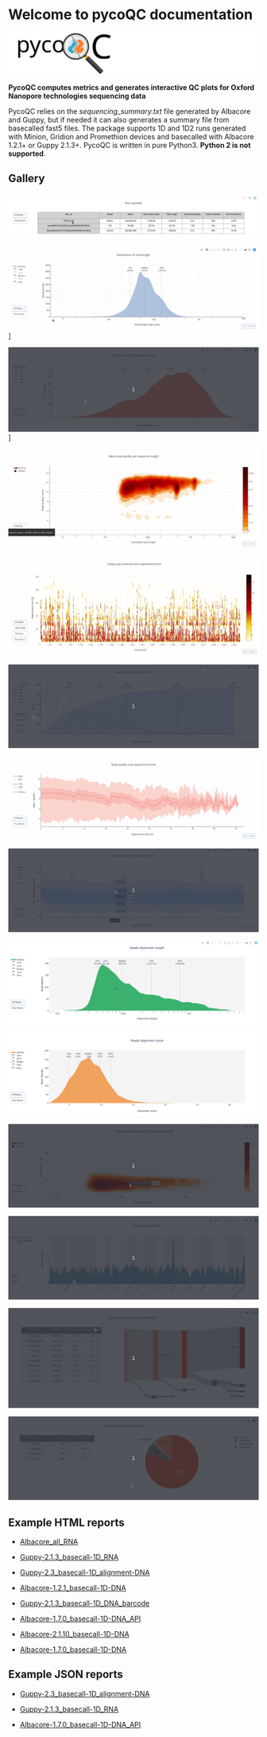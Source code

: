 # Welcome to pycoQC documentation

![summary](pictures/pycoQC_long.svg)

**PycoQC computes metrics and generates interactive QC plots for Oxford Nanopore technologies sequencing data**

PycoQC relies on the *sequencing_summary.txt* file generated by Albacore and Guppy, but if needed it can also generates a summary file from basecalled fast5 files. The package supports 1D and 1D2 runs generated with Minion, Gridion and Promethion devices and basecalled with Albacore 1.2.1+ or Guppy 2.1.3+. PycoQC is written in pure Python3. **Python 2 is not supported**.

## Gallery

![summary](pictures/summary.gif)

![reads_len_1D_example](pictures/reads_len_1D.gif)]

![reads_len_1D_example](pictures/reads_qual_1D.gif)]

![reads_qual_len_2D_example](pictures/reads_qual_len_2D.gif)

![channels_activity](pictures/channels_activity.gif)

![output_over_time](pictures/output_over_time.gif)

![qual_over_time](pictures/qual_over_time.gif)

![len_over_time](pictures/len_over_time.gif)

![align_len](pictures/align_len_1D.gif)

![align_score](pictures/align_score_1D.gif)

![align_score_len_2D](pictures/align_score_len_2D.gif)

![alignment_coverage](pictures/alignment_coverage.gif)

![alignment_rate](pictures/alignment_rate.gif)

![alignment_summary](pictures/alignment_summary.gif)


## Example HTML reports

* [Albacore_all_RNA](https://a-slide.github.io/pycoQC/results/pycoQC/Albacore_all_RNA.html)

* [Guppy-2.1.3_basecall-1D_RNA](https://a-slide.github.io/pycoQC/results/pycoQC/Guppy-2.1.3_basecall-1D_RNA.html)

* [Guppy-2.3_basecall-1D_alignment-DNA](https://a-slide.github.io/pycoQC/results/pycoQC/Guppy-2.3_basecall-1D_alignment-DNA.html)

* [Albacore-1.2.1_basecall-1D-DNA](https://a-slide.github.io/pycoQC/results/pycoQC/Albacore-1.2.1_basecall-1D-DNA.html)

* [Guppy-2.1.3_basecall-1D_DNA_barcode](https://a-slide.github.io/pycoQC/results/pycoQC/Guppy-2.1.3_basecall-1D_DNA_barcode.html)

* [Albacore-1.7.0_basecall-1D-DNA_API](https://a-slide.github.io/pycoQC/results/pycoQC/Albacore-1.7.0_basecall-1D-DNA_API.html)

* [Albacore-2.1.10_basecall-1D-DNA](https://a-slide.github.io/pycoQC/results/pycoQC/Albacore-2.1.10_basecall-1D-DNA.html)

* [Albacore-1.7.0_basecall-1D-DNA](https://a-slide.github.io/pycoQC/results/pycoQC/Albacore-1.7.0_basecall-1D-DNA.html)


## Example JSON reports

* [Guppy-2.3_basecall-1D_alignment-DNA](https://a-slide.github.io/pycoQC/results/pycoQC/Guppy-2.3_basecall-1D_alignment-DNA.json)

* [Guppy-2.1.3_basecall-1D_RNA](https://a-slide.github.io/pycoQC/results/pycoQC/Guppy-2.1.3_basecall-1D_RNA.json)

* [Albacore-1.7.0_basecall-1D-DNA_API](https://a-slide.github.io/pycoQC/results/pycoQC/Albacore-1.7.0_basecall-1D-DNA_API.json)
